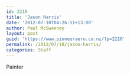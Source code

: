 ```yaml
---
id: 2210
title: 'Jason Harris'
date: '2012-07-10T04:26:51+13:00'
author: Paul McSweeney
layout: post
guid: 'https://www.pioneeraero.co.nz/?p=2210'
permalink: /2012/07/10/jason-harris/
categories: Staff
---
```


Painter
